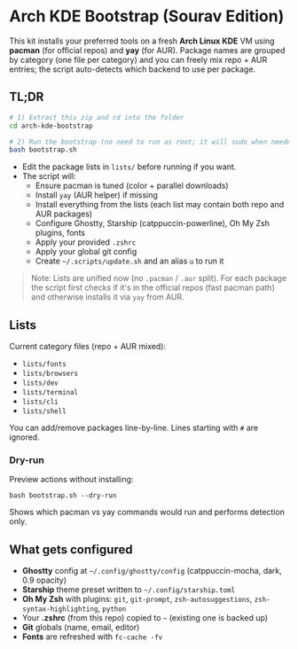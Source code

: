 # Arch KDE Bootstrap (Sourav Edition)

This kit installs your preferred tools on a fresh **Arch Linux KDE** VM using **pacman** (for official repos) and **yay** (for AUR). Package names are grouped by category (one file per category) and you can freely mix repo + AUR entries; the script auto-detects which backend to use per package.

## TL;DR
```bash
# 1) Extract this zip and cd into the folder
cd arch-kde-bootstrap

# 2) Run the bootstrap (no need to run as root; it will sudo when needed)
bash bootstrap.sh
```

- Edit the package lists in `lists/` before running if you want.
- The script will:
  - Ensure pacman is tuned (color + parallel downloads)
  - Install `yay` (AUR helper) if missing
  - Install everything from the lists (each list may contain both repo and AUR packages)
  - Configure Ghostty, Starship (catppuccin-powerline), Oh My Zsh plugins, fonts
  - Apply your provided `.zshrc`
  - Apply your global git config
  - Create `~/.scripts/update.sh` and an alias `u` to run it

> Note: Lists are unified now (no `.pacman` / `.aur` split). For each package the script first checks if it's in the official repos (fast pacman path) and otherwise installs it via `yay` from AUR.

## Lists
Current category files (repo + AUR mixed):
- `lists/fonts`
- `lists/browsers`
- `lists/dev`
- `lists/terminal`
- `lists/cli`
- `lists/shell`

You can add/remove packages line-by-line. Lines starting with `#` are ignored.

### Dry-run
Preview actions without installing:
```
bash bootstrap.sh --dry-run
```
Shows which pacman vs yay commands would run and performs detection only.

## What gets configured
- **Ghostty** config at `~/.config/ghostty/config` (catppuccin-mocha, dark, 0.9 opacity)
- **Starship** theme preset written to `~/.config/starship.toml`
- **Oh My Zsh** with plugins: `git`, `git-prompt`, `zsh-autosuggestions`, `zsh-syntax-highlighting`, `python`
- Your **.zshrc** (from this repo) copied to `~` (existing one is backed up)
- **Git** globals (name, email, editor)
- **Fonts** are refreshed with `fc-cache -fv`
